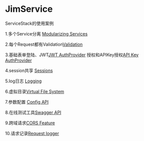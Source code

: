 # JimService

ServiceStack的使用案例
<p>1.多个Service分离 <a href="http://docs.servicestack.net/modularizing-services">Modularizing Services</a></p>
<p>2.每个Request都有Validation<a href="http://docs.servicestack.net/validation">Validation</a> </p>
<p>3.基础表单登陆、JWT<a href="http://docs.servicestack.net/jwt-authprovider">JWT AuthProvider</a>  授权和APIKey授权<a href="http://docs.servicestack.net/api-key-authprovider">API Key AuthProvider</a>  </p>
<p>4.session共享 <a href="http://docs.servicestack.net/sessions">Sessions</a></p>
<p>5.log日志 <a href="http://docs.servicestack.net/logging">Logging</a></p>
<p><p>6.虚拟目录<a href="http://docs.servicestack.net/virtual-file-system">Virtual File System</a> </p>
<p>7.参数配置 <a href="http://docs.servicestack.net/config-api">Config API</a></p>
<p>8.在线测试工具<a href="http://docs.servicestack.net/swagger-api">Swagger API</a></p>
<p>9.跨域请求<a href="http://docs.servicestack.net/corsfeature">CORS Feature</a></p>
<p>10.请求记录<a href="http://docs.servicestack.net/request-logger">Request logger</a></p>
